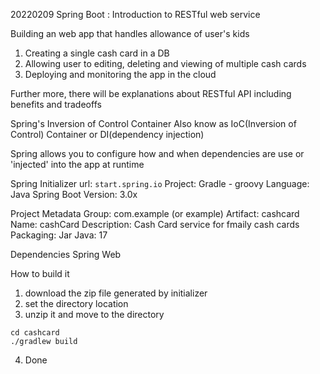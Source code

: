 20220209
Spring Boot : Introduction to RESTful web service

Building an web app that handles allowance of user's kids
1. Creating a single cash card in a DB
2. Allowing user to editing, deleting and viewing of multiple cash cards
3. Deploying and monitoring the app in the cloud

Further more, there will be explanations about RESTful API including benefits and tradeoffs

Spring's Inversion of Control Container
Also know as IoC(Inversion of Control) Container or DI(dependency injection)

Spring allows you to configure how and when dependencies are use or 'injected' into the app at runtime

Spring Initializer
url: `start.spring.io`
Project: Gradle - groovy
Language: Java
Spring Boot Version: 3.0x

Project Metadata
Group: com.example (or example)
Artifact: cashcard
Name: cashCard
Description: Cash Card service for fmaily cash cards
Packaging: Jar
Java: 17

Dependencies
Spring Web

How to build it
1. download the zip file generated by initializer
2. set the directory location
3. unzip it and move to the directory
```
cd cashcard
./gradlew build
```
4. Done



